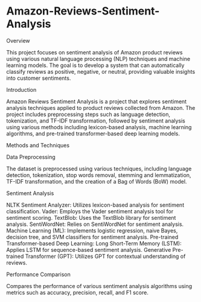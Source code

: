 # Amazon-Reviews-Sentiment-Analysis

Overview

This project focuses on sentiment analysis of Amazon product reviews using various natural language processing (NLP) techniques and machine learning models. The goal is to develop a system that can automatically classify reviews as positive, negative, or neutral, providing valuable insights into customer sentiments.

Introduction

Amazon Reviews Sentiment Analysis is a project that explores sentiment analysis techniques applied to product reviews collected from Amazon. The project includes preprocessing steps such as language detection, tokenization, and TF-IDF transformation, followed by sentiment analysis using various methods including lexicon-based analysis, machine learning algorithms, and pre-trained transformer-based deep learning models.

Methods and Techniques

Data Preprocessing

The dataset is preprocessed using various techniques, including language detection, tokenization, stop words removal, stemming and lemmatization, TF-IDF transformation, and the creation of a Bag of Words (BoW) model.

Sentiment Analysis

NLTK Sentiment Analyzer: Utilizes lexicon-based analysis for sentiment classification.
Vader: Employs the Vader sentiment analysis tool for sentiment scoring.
TextBlob: Uses the TextBlob library for sentiment analysis.
SentiWordNet: Relies on SentiWordNet for sentiment analysis.
Machine Learning (ML): Implements logistic regression, naive Bayes, decision tree, and SVM classifiers for sentiment analysis.
Pre-trained Transformer-based Deep Learning:
Long Short-Term Memory (LSTM): Applies LSTM for sequence-based sentiment analysis.
Generative Pre-trained Transformer (GPT): Utilizes GPT for contextual understanding of reviews.

Performance Comparison

Compares the performance of various sentiment analysis algorithms using metrics such as accuracy, precision, recall, and F1 score.
